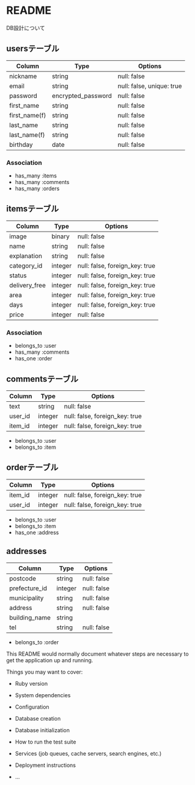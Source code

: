 # README

DB設計について

## usersテーブル

| Column        | Type                   | Options                        |
| ------------- | ---------------------- | ------------------------------ |
| nickname      | string                 | null: false                    |
| email         | string                 | null: false, unique: true      |
| password      | encrypted_password     | null: false                    |
| first_name    | string                 | null: false                    |
| first_name(f) | string                 | null: false                    |
| last_name     | string                 | null: false                    |
| last_name(f)  | string                 | null: false                    |
| birthday      | date                   | null: false                    |

### Association
- has_many :items
- has_many :comments
- has_many :orders

## itemsテーブル

| Column        | Type       | Options                        |
| ------------- | ---------- | ------------------------------ |
| image         | binary     | null: false                    |
| name          | string     | null: false                    |
| explanation   | string     | null: false                    |
| category_id   | integer    | null: false, foreign_key: true |
| status        | integer    | null: false, foreign_key: true |
| delivery_free | integer    | null: false, foreign_key: true |
| area          | integer    | null: false, foreign_key: true |
| days          | integer    | null: false, foreign_key: true |
| price         | integer    | null: false                    |

### Association
- belongs_to :user
- has_many :comments
- has_one :order

 ## commentsテーブル

| Column        | Type       | Options                        |
| ------------- | ---------- | ------------------------------ |
| text          | string     | null: false                    |
| user_id       | integer    | null: false, foreign_key: true |
| item_id       | integer    | null: false, foreign_key: true |

- belongs_to :user
- belongs_to :item

 ## orderテーブル

| Column        | Type       | Options                        |
| ------------- | ---------- | ------------------------------ |
| item_id       | integer    | null: false, foreign_key: true |
| user_id       | integer    | null: false, foreign_key: true |

- belongs_to :user
- belongs_to :item
- has_one :address

 ## addresses

| Column        | Type        | Options                        |
| ------------- | ----------- | ------------------------------ |
| postcode      | string      | null: false                    |
| prefecture_id | integer     | null: false                    |
| municipality  | string      | null: false                    |
| address       | string      | null: false                    |
| building_name | string      |                                |
| tel           | string      | null: false                    |

- belongs_to :order

This README would normally document whatever steps are necessary to get the
application up and running.

Things you may want to cover:

* Ruby version

* System dependencies

* Configuration

* Database creation

* Database initialization

* How to run the test suite

* Services (job queues, cache servers, search engines, etc.)

* Deployment instructions

* ...
